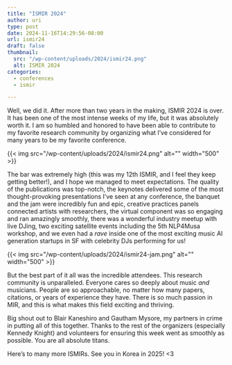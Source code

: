```yaml
---
title: "ISMIR 2024"
author: uri
type: post
date: 2024-11-16T14:29:56-08:00
url: ismir24
draft: false
thumbnail:
  src: "/wp-content/uploads/2024/ismir24.png"
  alt: ISMIR 2024
categories:
  - conferences
  - ismir

---
```


Well, we did it. After more than two years in the making, ISMIR 2024 is over. It has been one of the most intense weeks of my life, but it was absolutely worth it. I am so humbled and honored to have been able to contribute to my favorite research community by organizing what I’ve considered for many years to be my favorite conference.

{{< img src="/wp-content/uploads/2024/ismir24.png" alt="" width="500" >}}

The bar was extremely high (this was my 12th ISMIR, and I feel they keep getting better!), and I hope we managed to meet expectations. The quality of the publications was top-notch, the keynotes delivered some of the most thought-provoking presentations I’ve seen at any conference, the banquet and the jam were incredibly fun and epic, creative practices panels connected artists with researchers, the virtual component was so engaging and ran amazingly smoothly, there was a wonderful industry meetup with live DJing, two exciting satellite events including the 5th NLP4Musa workshop, and we even had a _rave_ inside one of the most exciting music AI generation startups in SF with celebrity DJs performing for us!

{{< img src="/wp-content/uploads/2024/ismir24-jam.png" alt="" width="500" >}}

But the best part of it all was the incredible attendees. This research community is unparalleled. Everyone cares so deeply about music _and_ musicians. People are so approachable, no matter how many papers, citations, or years of experience they have. There is so much passion in MIR, and this is what makes this field exciting and thriving.

Big shout out to Blair Kaneshiro and Gautham Mysore, my partners in crime in putting all of this together. Thanks to the rest of the organizers (especially Kennedy Knight) and volunteers for ensuring this week went as smoothly as possible. You are all absolute titans.

Here’s to many more ISMIRs. See you in Korea in 2025! <3
